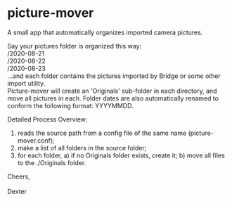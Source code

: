 # picture-mover
  A small app that automatically organizes imported camera pictures.<br>

  Say your pictures folder is organized this way:<br>
/2020-08-21<br>
/2020-08-22<br>
/2020-08-23<br>
...and each folder contains the pictures imported by Bridge or some other import utility.<br>
  Picture-mover will create an 'Originals' sub-folder in each directory, and move all pictures in each. Folder dates are also automatically renamed to conform the following format: YYYYMMDD.<br>

Detailed Process Overview:<br>
1) reads the source path from a config file of the same name (picture-mover.conf);
2) make a list of all folders in the source folder;
3) for each folder,
   a) if no Originals folder exists, create it;
   b) move all files to the ./Originals folder.

Cheers,<br>
<br>
Dexter<br>
